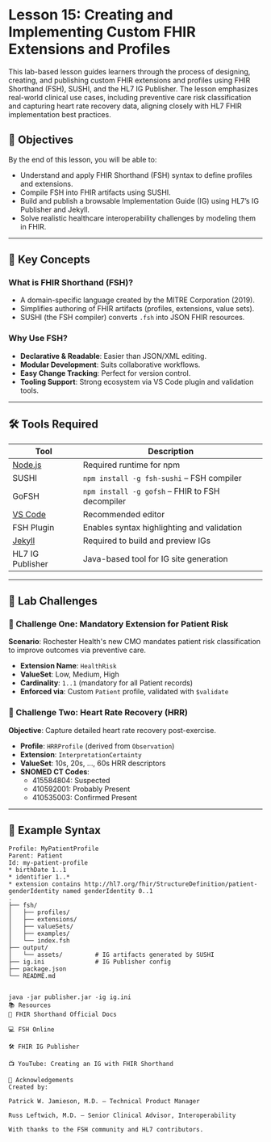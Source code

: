 # Lesson 15: Creating and Implementing Custom FHIR Extensions and Profiles

This lab-based lesson guides learners through the process of designing, creating, and publishing custom FHIR extensions and profiles using FHIR Shorthand (FSH), SUSHI, and the HL7 IG Publisher. The lesson emphasizes real-world clinical use cases, including preventive care risk classification and capturing heart rate recovery data, aligning closely with HL7 FHIR implementation best practices.

## 🚀 Objectives

By the end of this lesson, you will be able to:

- Understand and apply FHIR Shorthand (FSH) syntax to define profiles and extensions.
- Compile FSH into FHIR artifacts using SUSHI.
- Build and publish a browsable Implementation Guide (IG) using HL7’s IG Publisher and Jekyll.
- Solve realistic healthcare interoperability challenges by modeling them in FHIR.

---

## 🧩 Key Concepts

### What is FHIR Shorthand (FSH)?
- A domain-specific language created by the MITRE Corporation (2019).
- Simplifies authoring of FHIR artifacts (profiles, extensions, value sets).
- SUSHI (the FSH compiler) converts `.fsh` into JSON FHIR resources.

### Why Use FSH?
- **Declarative & Readable**: Easier than JSON/XML editing.
- **Modular Development**: Suits collaborative workflows.
- **Easy Change Tracking**: Perfect for version control.
- **Tooling Support**: Strong ecosystem via VS Code plugin and validation tools.

---

## 🛠️ Tools Required

| Tool | Description |
|------|-------------|
| [Node.js](https://nodejs.org/) | Required runtime for npm |
| SUSHI | `npm install -g fsh-sushi` – FSH compiler |
| GoFSH | `npm install -g gofsh` – FHIR to FSH decompiler |
| [VS Code](https://code.visualstudio.com/) | Recommended editor |
| FSH Plugin | Enables syntax highlighting and validation |
| [Jekyll](https://jekyllrb.com/) | Required to build and preview IGs |
| HL7 IG Publisher | Java-based tool for IG site generation |

---

## 📂 Lab Challenges

### 🔸 Challenge One: Mandatory Extension for Patient Risk

**Scenario**: Rochester Health's new CMO mandates patient risk classification to improve outcomes via preventive care.

- **Extension Name**: `HealthRisk`
- **ValueSet**: Low, Medium, High
- **Cardinality**: `1..1` (mandatory for all Patient records)
- **Enforced via**: Custom `Patient` profile, validated with `$validate`

### 🔸 Challenge Two: Heart Rate Recovery (HRR)

**Objective**: Capture detailed heart rate recovery post-exercise.

- **Profile**: `HRRProfile` (derived from `Observation`)
- **Extension**: `InterpretationCertainty`
- **ValueSet**: 10s, 20s, …, 60s HRR descriptors
- **SNOMED CT Codes**:
  - 415584804: Suspected
  - 410592001: Probably Present
  - 410535003: Confirmed Present

---

## 📘 Example Syntax

```fsh
Profile: MyPatientProfile
Parent: Patient
Id: my-patient-profile
* birthDate 1..1
* identifier 1..*
* extension contains http://hl7.org/fhir/StructureDefinition/patient-genderIdentity named genderIdentity 0..1
.
├── fsh/
│   ├── profiles/
│   ├── extensions/
│   ├── valueSets/
│   ├── examples/
│   └── index.fsh
├── output/
│   └── assets/         # IG artifacts generated by SUSHI
├── ig.ini              # IG Publisher config
├── package.json
└── README.md


java -jar publisher.jar -ig ig.ini
📚 Resources
📘 FHIR Shorthand Official Docs

💻 FSH Online

🛠️ FHIR IG Publisher

📺 YouTube: Creating an IG with FHIR Shorthand

🙏 Acknowledgements
Created by:

Patrick W. Jamieson, M.D. – Technical Product Manager

Russ Leftwich, M.D. – Senior Clinical Advisor, Interoperability

With thanks to the FSH community and HL7 contributors.